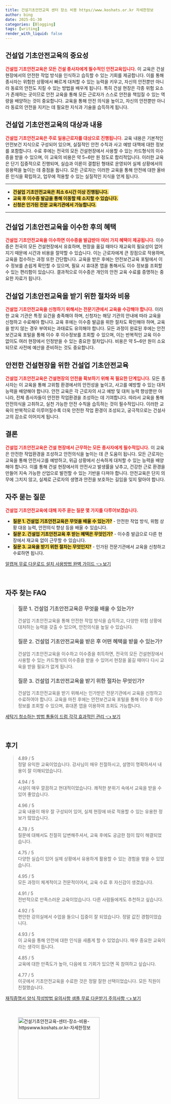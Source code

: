 ```yaml
---
title: 건설기초안전교육 센터 장소 비용 https//www.koshats.or.kr 자세한정보
author: bing
date: 2025-01-30
categories: [Blogging]
tags: [writing]
render_with_liquid: false
---
```



<h2 id='건설업_기초안전교육의_중요성'>건설업 기초안전교육의 중요성</h2>

<p><b><span style="color: #ee2323;">건설업 기초안전교육은 모든 건설 종사자에게 필수적인 안전교육입니다.</span></b> 이 교육은 건설 현장에서의 안전한 작업 방식을 인식하고 습득할 수 있는 기회를 제공합니다. 이를 통해 종사자는 위험한 상황에서 빠르게 대처할 수 있는 능력을 키우고, 자신의 안전뿐만 아니라 동료의 안전도 지킬 수 있는 방법을 배우게 됩니다. 특히 건설 현장은 각종 위험 요소가 존재하는 곳이므로 안전 교육을 통해 모든 근로자가 스스로 안전을 책임질 수 있는 역량을 배양하는 것이 중요합니다. 교육을 통해 안전 의식을 높이고, 자신의 안전뿐만 아니라 동료의 안전을 지키는 데 필요한 지식과 기술을 습득하게 됩니다.</p>

<h2 id='교육의_대상과_내용'>건설업 기초안전교육의 대상과 내용</h2>

<p><b><span style="color: #ee2323;">건설업 기초안전교육은 주로 일용근로자를 대상으로 진행됩니다.</span></b> 교육 내용은 기본적인 안전보건 지식으로 구성되어 있으며, 실질적인 안전 수칙과 사고 예방 대책에 대한 정보를 포함합니다. 수료 후에는 전국의 모든 건설현장에서 사용할 수 있는 카드형식의 이수증을 받을 수 있으며, 이 교육의 비용은 약 5~6만 원 정도로 합리적입니다. 이러한 교육은 단기 집중적으로 진행되며, 실습과 이론이 결합된 형태로 운영되어 실제 상황에서의 응용력을 높이는 데 중점을 둡니다. 모든 근로자는 이러한 교육을 통해 안전에 대한 올바른 인식을 확립하고, 업무에 적용할 수 있는 실질적인 지식을 얻게 됩니다.</p>

<hr />

<ul>
    <li><b><span style="background-color: #ffe066;">건설업 기초안전교육은 최소 6시간 이상 진행됩니다.</span></b></li>
    <li><b><span style="background-color: #ffe066;">교육 후 이수증 발급을 통해 이동할 때 소지할 수 있습니다.</span></b></li>
    <li><b><span style="background-color: #ffe066;">신청은 인가된 전문 교육기관에서 가능합니다.</span></b></li>
</ul>

<hr />

<h2 id='교육_이수_후_혜택'>건설업 기초안전교육을 이수한 후의 혜택</h2>

<p><b><span style="color: #ee2323;">건설업 기초안전교육을 이수하면 이수증을 발급받아 여러 가지 혜택이 제공됩니다.</span></b> 이수증은 전국의 모든 건설현장에서 유효하며, 현장을 옮길 때마다 재교육의 필요성이 없어지기 때문에 시간과 비용을 절약할 수 있습니다. 이는 근로자에게 큰 장점으로 작용하며, 교육을 접수하는 과정 또한 간단합니다. 교육을 받은 후에는 안전보건교육 포털에서 이수 정보를 손쉽게 확인할 수 있으며, 필요 시 휴대폰 앱을 통해서도 이수 정보를 조회할 수 있는 편리함이 있습니다. 결과적으로 이수증은 개인의 안전 교육 수료를 증명하는 중요한 자료가 됩니다.</p>

<h2 id='교육_신청_방법_및_비용'>건설업 기초안전교육을 받기 위한 절차와 비용</h2>

<p><b><span style="color: #ee2323;">건설업 기초안전교육을 신청하기 위해서는 전문기관에서 교육을 수강해야 합니다.</span></b> 이러한 교육 기관은 특정 요건을 충족해야 하며, 신청자는 해당 기관의 안내에 따라 교육을 신청하고 수료해야 합니다. 교육 후에는 이수증 발급을 위한 절차도 확인해야 하며, 교육을 받지 않는 경우 부여되는 과태료도 유의해야 합니다. 모든 과정이 완료된 후에는 안전보건교육 포털을 통해 이수 후 이수정보를 조회할 수 있으며, 이는 반복적인 교육 이수 없이도 여러 현장에서 인정받을 수 있는 중요한 절차입니다. 비용은 약 5~6만 원이 소요되므로 사전에 예산을 준비하는 것도 중요합니다.</p>

<h2 id='안전한_건설현장을_위한_교육'>안전한 건설현장을 위한 건설업 기초안전교육</h2>

<p><b><span style="color: #ee2323;">건설업 기초안전교육은 건설현장의 안전을 확보하기 위해 꼭 필요한 단계입니다.</span></b> 모든 종사자는 이 교육을 통해 고위험 환경에서의 안전성을 높이고, 사고를 예방할 수 있는 대처 능력을 배양해야 합니다. 안전 교육은 각 근로자의 사고 예방 및 대처 능력 향상뿐만 아니라, 전체 종사자들이 안전한 작업환경을 조성하는 데 기여합니다. 따라서 교육을 통해 안전의식을 고취하고, 실천 가능한 안전 수칙을 습득하는 것이 필수적입니다. 이러한 교육이 반복적으로 이루어질수록 더욱 안전한 작업 환경이 조성되고, 궁극적으로는 건설사고의 감소로 이어지게 됩니다.</p>

<h2 id='결론'>결론</h2>

<p><b><span style="color: #ee2323;">건설업 기초안전교육은 건설 현장에서 근무하는 모든 종사자에게 필수적입니다.</span></b> 이 교육은 안전한 작업환경을 조성하고 안전의식을 높이는 데 큰 도움이 됩니다. 모든 근로자는 교육을 통해 안전사고를 예방하고, 위급 상황에서 신속하게 대처할 수 있는 능력을 배양해야 합니다. 이를 통해 건설 현장에서의 안전사고 발생률을 낮추고, 건강한 근로 환경을 만들어 지속 가능한 산업으로 발전할 수 있는 기반을 다져야 합니다. 안전교육은 단지 의무에 그치지 않고, 실제로 근로자의 생명과 안전을 보호하는 길임을 잊지 말아야 합니다.</p>

<h2 id='자주묻는질문'>자주 묻는 질문</h2>

<p><b><span style="color: #ee2323;">건설업 기초안전교육에 대해 자주 묻는 질문 몇 가지를 다루어보겠습니다.</span></b></p>

<ul>
    <li><b><span style="background-color: #ffe066;">질문 1. 건설업 기초안전교육은 무엇을 배울 수 있는가?</span></b> - 안전한 작업 방식, 위험 상황 대응 능력, 안전의식 향상 등을 배울 수 있습니다.</li>
    <li><b><span style="background-color: #ffe066;">질문 2. 건설업 기초안전교육 후 받는 혜택은 무엇인가?</span></b> - 이수증 발급으로 다른 현장에서 재교육 없이 근무할 수 있습니다.</li>
    <li><b><span style="background-color: #ffe066;">질문 3. 교육을 받기 위한 절차는 무엇인지?</span></b> - 인가된 전문기관에서 교육을 신청하고 수료하면 됩니다.</li>
</ul>


<p><a class="click-button" title="알캡쳐 무료 다운로드 설치 사용방법 완벽 가이드" href="https://24nara.github.io/posts/%EC%95%8C%EC%BA%A1%EC%B3%90-%EB%AC%B4%EB%A3%8C-%EB%8B%A4%EC%9A%B4%EB%A1%9C%EB%93%9C-%EC%84%A4%EC%B9%98-%EC%82%AC%EC%9A%A9%EB%B0%A9%EB%B2%95-%EC%99%84%EB%B2%BD-%EA%B0%80%EC%9D%B4%EB%93%9C/" rel="dofollow">알캡쳐 무료 다운로드 설치 사용방법 완벽 가이드 👈 보기</a></p><br>
<h2 id='자주_찾는_FAQ'>자주 찾는 FAQ</h2>
<div itemscope="" itemtype="https://schema.org/FAQPage"> 
<blockquote> 
<div itemscope="" itemprop="mainEntity" itemtype="https://schema.org/Question"> 
<h3 itemprop="name">질문 1. 건설업 기초안전교육은 무엇을 배울 수 있는가?</h3> 
<div itemscope="" itemprop="acceptedAnswer" itemtype="https://schema.org/Answer"> 
<span itemprop="text"> 
<p>건설업 기초안전교육을 통해 안전한 작업 방식을 습득하고, 다양한 위험 상황에 대처하는 능력을 갖출 수 있으며, 안전의식을 높일 수 있습니다.</p> 
</span> 
</div> 
</div> 
<div itemscope="" itemprop="mainEntity" itemtype="https://schema.org/Question"> 
<h3 itemprop="name">질문 2. 건설업 기초안전교육을 받은 후 어떤 혜택을 받을 수 있는가?</h3> 
<div itemscope="" itemprop="acceptedAnswer" itemtype="https://schema.org/Answer"> 
<span itemprop="text"> 
<p>건설업 기초안전교육을 이수하고 이수증을 취득하면, 전국의 모든 건설현장에서 사용할 수 있는 카드형식의 이수증을 받을 수 있어서 현장을 옮길 때마다 다시 교육을 받을 필요가 없게 됩니다.</p> 
</span> 
</div> 
</div> 
<div itemscope="" itemprop="mainEntity" itemtype="https://schema.org/Question"> 
<h3 itemprop="name">질문 3. 건설업 기초안전교육을 받기 위한 절차는 무엇인가?</h3> 
<div itemscope="" itemprop="acceptedAnswer" itemtype="https://schema.org/Answer"> 
<span itemprop="text"> 
<p>건설업 기초안전교육을 받기 위해서는 인가받은 전문기관에서 교육을 신청하고 수료하여야 합니다. 교육을 마친 후에는 안전보건교육 포털을 통해 이수 후 이수 정보를 조회할 수 있으며, 휴대폰 앱을 이용하여 조회도 가능합니다.</p> 
</span> 
</div> 
</div> 
</blockquote> 
</div>
<p><a class="click-button" title="세탁기 청소하는 방법 통돌이 드럼 각각 효과적인 관리" href="https://24nara.github.io/posts/%EC%84%B8%ED%83%81%EA%B8%B0-%EC%B2%AD%EC%86%8C%ED%95%98%EB%8A%94-%EB%B0%A9%EB%B2%95-%ED%86%B5%EB%8F%8C%EC%9D%B4-%EB%93%9C%EB%9F%BC-%EA%B0%81%EA%B0%81-%ED%9A%A8%EA%B3%BC%EC%A0%81%EC%9D%B8-%EA%B4%80%EB%A6%AC/" rel="dofollow">세탁기 청소하는 방법 통돌이 드럼 각각 효과적인 관리 👈 보기</a></p><br>
<h2 id='후기'>후기</h2>
<div itemscope itemtype="https://schema.org/Product">
  <blockquote>
  <div itemprop="review" itemscope itemtype="https://schema.org/Review">
      <div itemprop="reviewRating" itemscope itemtype="https://schema.org/Rating"> <span itemprop="ratingValue">4.89</span> / <span itemprop="bestRating">5</span> </div>
      <span itemprop="reviewBody">정말 유익한 교육이었습니다. 강사님이 매우 친절하시고, 설명이 명확하셔서 내용이 잘 이해되었습니다.</span>
  </div>
  <br>
  <div itemprop="review" itemscope itemtype="https://schema.org/Review">
      <div itemprop="reviewRating" itemscope itemtype="https://schema.org/Rating"> <span itemprop="ratingValue">4.94</span> / <span itemprop="bestRating">5</span> </div>
      <span itemprop="reviewBody">시설이 매우 깔끔하고 현대적이었습니다. 쾌적한 분위기 속에서 교육을 받을 수 있어 좋았습니다.</span>
  </div>
  <br>
  <div itemprop="review" itemscope itemtype="https://schema.org/Review">
      <div itemprop="reviewRating" itemscope itemtype="https://schema.org/Rating"> <span itemprop="ratingValue">4.96</span> / <span itemprop="bestRating">5</span> </div>
      <span itemprop="reviewBody">교육 내용이 매우 잘 구성되어 있어, 실제 현장에 바로 적용할 수 있는 유용한 정보가 많았습니다.</span>
  </div>
  <br>
  <div itemprop="review" itemscope itemtype="https://schema.org/Review">
      <div itemprop="reviewRating" itemscope itemtype="https://schema.org/Rating"> <span itemprop="ratingValue">4.78</span> / <span itemprop="bestRating">5</span> </div>
      <span itemprop="reviewBody">질문에 대해서도 친절히 답변해주셔서, 교육 후에도 궁금한 점이 많이 해결되었습니다.</span>
  </div>
  <br>
  <div itemprop="review" itemscope itemtype="https://schema.org/Review">
      <div itemprop="reviewRating" itemscope itemtype="https://schema.org/Rating"> <span itemprop="ratingValue">4.75</span> / <span itemprop="bestRating">5</span> </div>
      <span itemprop="reviewBody">다양한 실습이 있어 실제 상황에서 유용하게 활용할 수 있는 경험을 쌓을 수 있었습니다.</span>
  </div>
  <br>
  <div itemprop="review" itemscope itemtype="https://schema.org/Review">
      <div itemprop="reviewRating" itemscope itemtype="https://schema.org/Rating"> <span itemprop="ratingValue">4.95</span> / <span itemprop="bestRating">5</span> </div>
      <span itemprop="reviewBody">모든 과정이 체계적이고 전문적이어서, 교육 수료 후 자신감이 생겼습니다.</span>
  </div>
  <br>
  <div itemprop="review" itemscope itemtype="https://schema.org/Review">
      <div itemprop="reviewRating" itemscope itemtype="https://schema.org/Rating"> <span itemprop="ratingValue">4.91</span> / <span itemprop="bestRating">5</span> </div>
      <span itemprop="reviewBody">전반적으로 만족스러운 교육이었습니다. 다른 사람들에게도 추천하고 싶습니다.</span>
  </div>
  <br>
  <div itemprop="review" itemscope itemtype="https://schema.org/Review">
      <div itemprop="reviewRating" itemscope itemtype="https://schema.org/Rating"> <span itemprop="ratingValue">4.92</span> / <span itemprop="bestRating">5</span> </div>
      <span itemprop="reviewBody">편안한 강의실에서 수업을 들으니 집중이 잘 되었습니다. 정말 값진 경험이었습니다.</span>
  </div>
  <br>
  <div itemprop="review" itemscope itemtype="https://schema.org/Review">
      <div itemprop="reviewRating" itemscope itemtype="https://schema.org/Rating"> <span itemprop="ratingValue">4.93</span> / <span itemprop="bestRating">5</span> </div>
      <span itemprop="reviewBody">이 교육을 통해 안전에 대한 인식을 새롭게 할 수 있었습니다. 매우 중요한 교육이라는 생각이 듭니다.</span>
  </div>
  <br>
  <div itemprop="review" itemscope itemtype="https://schema.org/Review">
      <div itemprop="reviewRating" itemscope itemtype="https://schema.org/Rating"> <span itemprop="ratingValue">4.85</span> / <span itemprop="bestRating">5</span> </div>
      <span itemprop="reviewBody">교육에 대한 만족도가 높아, 다음에 또 기회가 있으면 꼭 참여하고 싶습니다.</span>
  </div>
  <br>
  <div itemprop="review" itemscope itemtype="https://schema.org/Review">
      <div itemprop="reviewRating" itemscope itemtype="https://schema.org/Rating"> <span itemprop="ratingValue">4.77</span> / <span itemprop="bestRating">5</span> </div>
      <span itemprop="reviewBody">이곳에서 기초안전교육을 수료한 것은 정말 잘한 선택이었습니다. 모든 직원이 친절했습니다.</span>
  </div>
  </blockquote>
</div>
<p><a class="click-button" title="재직증명서 양식 작성방법 유의사항 샘플 무료 다운받기 주의사항" href="https://24nara.github.io/posts/%EC%9E%AC%EC%A7%81%EC%A6%9D%EB%AA%85%EC%84%9C-%EC%96%91%EC%8B%9D-%EC%9E%91%EC%84%B1%EB%B0%A9%EB%B2%95-%EC%9C%A0%EC%9D%98%EC%82%AC%ED%95%AD-%EC%83%98%ED%94%8C-%EB%AC%B4%EB%A3%8C-%EB%8B%A4%EC%9A%B4%EB%B0%9B%EA%B8%B0-%EC%A3%BC%EC%9D%98%EC%82%AC%ED%95%AD/" rel="dofollow">재직증명서 양식 작성방법 유의사항 샘플 무료 다운받기 주의사항 👈 보기</a></p><br>
<figure class="image"><img src="https://24nara.github.io/assets/img/thumbnail/건설기초안전교육-센터-장소-비용-httpswww.koshats.or.kr-자세한정보.webp" alt="건설기초안전교육-센터-장소-비용-httpswww.koshats.or.kr-자세한정보" width="256" height="256"></figure>